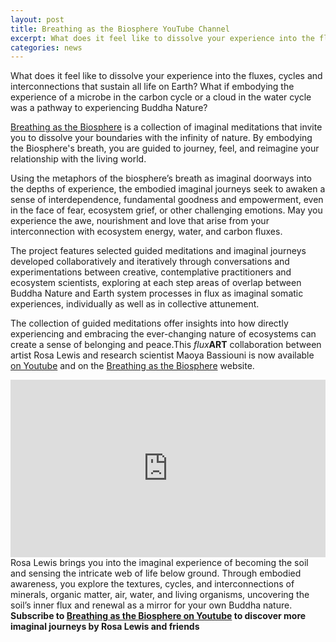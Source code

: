 ```yaml
---
layout: post
title: Breathing as the Biosphere YouTube Channel
excerpt: What does it feel like to dissolve your experience into the fluxes?
categories: news
---
```



What does it feel like to dissolve your experience into the fluxes, cycles and interconnections that sustain all life on Earth? What if embodying the experience of a microbe in the carbon cycle or a cloud in the water cycle was a pathway to experiencing Buddha Nature?

<a href = "https://biosphere-breath.github.io/">Breathing as the Biosphere</a> is a collection of imaginal meditations that invite you to dissolve your boundaries with the infinity of nature. By embodying the Biosphere's breath, you are guided to journey, feel, and reimagine your relationship with the living world. 

Using the metaphors of the biosphere’s breath as imaginal doorways into the depths of experience, the embodied imaginal journeys seek to awaken a sense of interdependence, fundamental goodness and empowerment, even in the face of fear, ecosystem grief, or other challenging emotions. May you experience the awe, nourishment and love that arise from your interconnection with ecosystem energy, water, and carbon fluxes.

The project features selected guided meditations and imaginal journeys developed collaboratively and iteratively through conversations and experimentations between creative, contemplative practitioners and ecosystem scientists, exploring at each step areas of overlap between Buddha Nature and Earth system processes in flux as imaginal somatic experiences, individually as well as in collective attunement.

The collection of guided meditations offer insights into how directly experiencing and embracing the ever-changing nature of ecosystems can create a sense of belonging and peace.This <i>flux</i><strong>ART</strong> collaboration between artist Rosa Lewis and research scientist Maoya Bassiouni is now available <a href = "https://www.youtube.com/@BreathingastheBiosphere">on Youtube</a> and on the <a href = "https://biosphere-breath.github.io/">Breathing as the Biosphere</a> website.


<div style="padding:56.25% 0 0 0;position:relative;">
  <iframe src="https://www.youtube.com/embed/X8M-ON_j5Po"
          frameborder="0"
          allow="autoplay; fullscreen; picture-in-picture; clipboard-write; encrypted-media"
          style="position:absolute;top:0;left:0;width:100%;height:100%;"
          title="Breathing Aliveness as Soils"
          allowfullscreen>
  </iframe>
</div>
<figcaption>
  Rosa Lewis brings you into the imaginal experience of becoming the soil and sensing the intricate web of life below ground. Through embodied awareness, you explore the textures, cycles, and interconnections of minerals, organic matter, air, water, and living organisms, uncovering the soil’s inner flux and renewal as a mirror for your own Buddha nature. </br> 
  <strong>Subscribe to <a href = "https://www.youtube.com/@BreathingastheBiosphere">Breathing as the Biosphere on Youtube</a> to discover more imaginal journeys by Rosa Lewis and friends</strong>
</figcaption>
